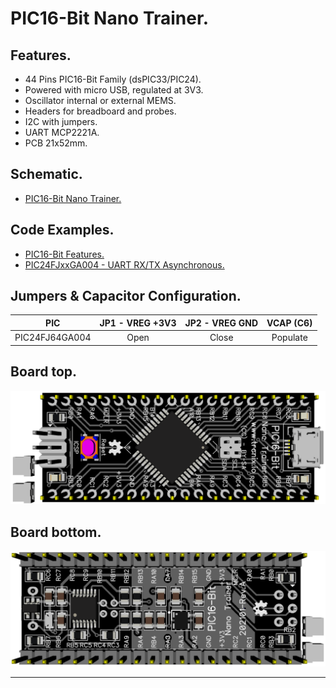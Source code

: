 # PIC16-Bit Nano Trainer.

## Features.

- 44 Pins PIC16-Bit Family (dsPIC33/PIC24).
- Powered with micro USB, regulated at 3V3.
- Oscillator internal or external MEMS.
- Headers for breadboard and probes.
- I2C with jumpers.
- UART MCP2221A.
- PCB 21x52mm.

## Schematic.

- [PIC16-Bit Nano Trainer.](./assets/pic16bit-nano.pdf)

## Code Examples.

- [PIC16-Bit Features.](https://github.com/tronixio/trainer-boards/tree/main/features/16bit/)
- [PIC24FJxxGA004 - UART RX/TX Asynchronous.](https://github.com/tronixio/trainer-boards/blob/main/features/16bit/pic24fjxxga00x/eusart.md)

## Jumpers & Capacitor Configuration.

|PIC           |JP1 - VREG +3V3|JP2 - VREG GND|VCAP (C6)|
|--------------|:-------------:|:------------:|:-------:|
|PIC24FJ64GA004|Open           |Close         |Populate |

## Board top.

![PIC16-Bit Nano Top](./pics/pic16bit-nano-top.png)

## Board bottom.

![PIC16-Bit Nano Bottom](./pics/pic16bit-nano-bottom.png)

---